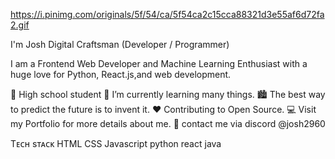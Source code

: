 https://i.pinimg.com/originals/5f/54/ca/5f54ca2c15cca88321d3e55af6d72fa2.gif

I'm Josh
Digital Craftsman (Developer / Programmer)

I am a Frontend Web Developer and Machine Learning Enthusiast with a huge love for Python, React.js,and web development.

💼 High school student 
🌱 I’m currently learning many things.
🏙 The best way to predict the future is to invent it.
❤ Contributing to Open Source.
💻 Visit my Portfolio for more details about me.
📧 contact me via discord @josh2960

Tᴇᴄʜ sᴛᴀᴄᴋ
HTML
CSS
Javascript
python 
react 
java 
